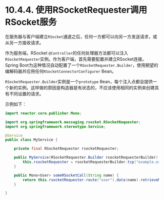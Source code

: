 # 10.4.4. 使用RSocketRequester调用RSocket服务

在服务器与客户端建立`RSocket`通道之后，任何一方都可以向另一方发送请求，或从另一方接收请求。

作为服务端，RSocket `@Controller`的任何处理器方法都可以注入`RSocketRequester`实例。作为客户端，首先需要配置并建立RSocket连接。Spring Boot为这种情况自动配置了一个`RSocketRequester.Builder`，使用期望的编解码器并应用任何`RSocketConnectorConfigurer` Bean。

`RSocketRequester.Builder`实例是一个`prototype` Bean，每个注入点都会提供一个新的实例。这样做的原因是构造器是有状态的，不应该使用相同的实例来创建具有不同设置的请求。

示例如下：

```java
import reactor.core.publisher.Mono;

import org.springframework.messaging.rsocket.RSocketRequester;
import org.springframework.stereotype.Service;

@Service
public class MyService {

    private final RSocketRequester rsocketRequester;

    public MyService(RSocketRequester.Builder rsocketRequesterBuilder) {
        this.rsocketRequester = rsocketRequesterBuilder.tcp("example.org", 9898);
    }

    public Mono<User> someRSocketCall(String name) {
        return this.rsocketRequester.route("user").data(name).retrieveMono(User.class);
    }

}
```
